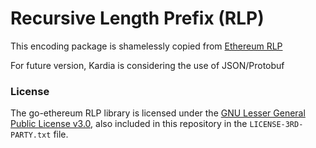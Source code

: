 # Recursive Length Prefix (RLP)
This encoding package is shamelessly copied from [Ethereum RLP](https://github.com/ethereum/go-ethereum/tree/master/rlp)

For future version, Kardia is considering the use of JSON/Protobuf

### License
The go-ethereum RLP library is licensed under the
[GNU Lesser General Public License v3.0](https://www.gnu.org/licenses/lgpl-3.0.en.html), also
included in this repository in the `LICENSE-3RD-PARTY.txt` file.
